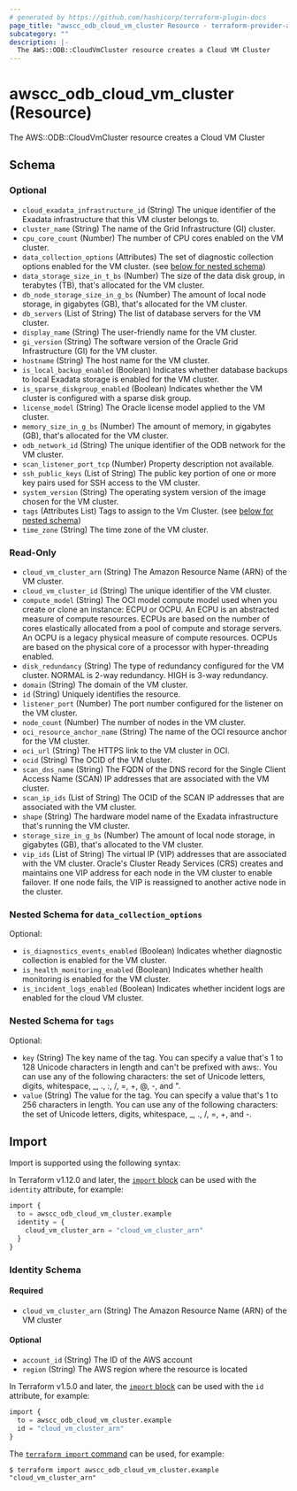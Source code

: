 ```yaml
---
# generated by https://github.com/hashicorp/terraform-plugin-docs
page_title: "awscc_odb_cloud_vm_cluster Resource - terraform-provider-awscc"
subcategory: ""
description: |-
  The AWS::ODB::CloudVmCluster resource creates a Cloud VM Cluster
---
```


# awscc_odb_cloud_vm_cluster (Resource)

The AWS::ODB::CloudVmCluster resource creates a Cloud VM Cluster



<!-- schema generated by tfplugindocs -->
## Schema

### Optional

- `cloud_exadata_infrastructure_id` (String) The unique identifier of the Exadata infrastructure that this VM cluster belongs to.
- `cluster_name` (String) The name of the Grid Infrastructure (GI) cluster.
- `cpu_core_count` (Number) The number of CPU cores enabled on the VM cluster.
- `data_collection_options` (Attributes) The set of diagnostic collection options enabled for the VM cluster. (see [below for nested schema](#nestedatt--data_collection_options))
- `data_storage_size_in_t_bs` (Number) The size of the data disk group, in terabytes (TB), that's allocated for the VM cluster.
- `db_node_storage_size_in_g_bs` (Number) The amount of local node storage, in gigabytes (GB), that's allocated for the VM cluster.
- `db_servers` (List of String) The list of database servers for the VM cluster.
- `display_name` (String) The user-friendly name for the VM cluster.
- `gi_version` (String) The software version of the Oracle Grid Infrastructure (GI) for the VM cluster.
- `hostname` (String) The host name for the VM cluster.
- `is_local_backup_enabled` (Boolean) Indicates whether database backups to local Exadata storage is enabled for the VM cluster.
- `is_sparse_diskgroup_enabled` (Boolean) Indicates whether the VM cluster is configured with a sparse disk group.
- `license_model` (String) The Oracle license model applied to the VM cluster.
- `memory_size_in_g_bs` (Number) The amount of memory, in gigabytes (GB), that's allocated for the VM cluster.
- `odb_network_id` (String) The unique identifier of the ODB network for the VM cluster.
- `scan_listener_port_tcp` (Number) Property description not available.
- `ssh_public_keys` (List of String) The public key portion of one or more key pairs used for SSH access to the VM cluster.
- `system_version` (String) The operating system version of the image chosen for the VM cluster.
- `tags` (Attributes List) Tags to assign to the Vm Cluster. (see [below for nested schema](#nestedatt--tags))
- `time_zone` (String) The time zone of the VM cluster.

### Read-Only

- `cloud_vm_cluster_arn` (String) The Amazon Resource Name (ARN) of the VM cluster.
- `cloud_vm_cluster_id` (String) The unique identifier of the VM cluster.
- `compute_model` (String) The OCI model compute model used when you create or clone an instance: ECPU or OCPU. An ECPU is an abstracted measure of compute resources. ECPUs are based on the number of cores elastically allocated from a pool of compute and storage servers. An OCPU is a legacy physical measure of compute resources. OCPUs are based on the physical core of a processor with hyper-threading enabled.
- `disk_redundancy` (String) The type of redundancy configured for the VM cluster. NORMAL is 2-way redundancy. HIGH is 3-way redundancy.
- `domain` (String) The domain of the VM cluster.
- `id` (String) Uniquely identifies the resource.
- `listener_port` (Number) The port number configured for the listener on the VM cluster.
- `node_count` (Number) The number of nodes in the VM cluster.
- `oci_resource_anchor_name` (String) The name of the OCI resource anchor for the VM cluster.
- `oci_url` (String) The HTTPS link to the VM cluster in OCI.
- `ocid` (String) The OCID of the VM cluster.
- `scan_dns_name` (String) The FQDN of the DNS record for the Single Client Access Name (SCAN) IP addresses that are associated with the VM cluster.
- `scan_ip_ids` (List of String) The OCID of the SCAN IP addresses that are associated with the VM cluster.
- `shape` (String) The hardware model name of the Exadata infrastructure that's running the VM cluster.
- `storage_size_in_g_bs` (Number) The amount of local node storage, in gigabytes (GB), that's allocated to the VM cluster.
- `vip_ids` (List of String) The virtual IP (VIP) addresses that are associated with the VM cluster. Oracle's Cluster Ready Services (CRS) creates and maintains one VIP address for each node in the VM cluster to enable failover. If one node fails, the VIP is reassigned to another active node in the cluster.

<a id="nestedatt--data_collection_options"></a>
### Nested Schema for `data_collection_options`

Optional:

- `is_diagnostics_events_enabled` (Boolean) Indicates whether diagnostic collection is enabled for the VM cluster.
- `is_health_monitoring_enabled` (Boolean) Indicates whether health monitoring is enabled for the VM cluster.
- `is_incident_logs_enabled` (Boolean) Indicates whether incident logs are enabled for the cloud VM cluster.


<a id="nestedatt--tags"></a>
### Nested Schema for `tags`

Optional:

- `key` (String) The key name of the tag. You can specify a value that's 1 to 128 Unicode characters in length and can't be prefixed with aws:. You can use any of the following characters: the set of Unicode letters, digits, whitespace, _, ., :, /, =, +, @, -, and ".
- `value` (String) The value for the tag. You can specify a value that's 1 to 256 characters in length. You can use any of the following characters: the set of Unicode letters, digits, whitespace, _, ., /, =, +, and -.

## Import

Import is supported using the following syntax:

In Terraform v1.12.0 and later, the [`import` block](https://developer.hashicorp.com/terraform/language/import) can be used with the `identity` attribute, for example:

```terraform
import {
  to = awscc_odb_cloud_vm_cluster.example
  identity = {
    cloud_vm_cluster_arn = "cloud_vm_cluster_arn"
  }
}
```

<!-- schema generated by tfplugindocs -->
### Identity Schema

#### Required

- `cloud_vm_cluster_arn` (String) The Amazon Resource Name (ARN) of the VM cluster

#### Optional

- `account_id` (String) The ID of the AWS account
- `region` (String) The AWS region where the resource is located

In Terraform v1.5.0 and later, the [`import` block](https://developer.hashicorp.com/terraform/language/import) can be used with the `id` attribute, for example:

```terraform
import {
  to = awscc_odb_cloud_vm_cluster.example
  id = "cloud_vm_cluster_arn"
}
```

The [`terraform import` command](https://developer.hashicorp.com/terraform/cli/commands/import) can be used, for example:

```shell
$ terraform import awscc_odb_cloud_vm_cluster.example "cloud_vm_cluster_arn"
```
